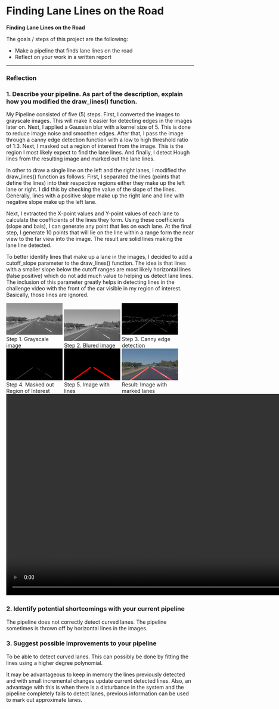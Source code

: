 # **Finding Lane Lines on the Road** 


**Finding Lane Lines on the Road**

The goals / steps of this project are the following:
* Make a pipeline that finds lane lines on the road
* Reflect on your work in a written report


[//]: # (Image References)

[image1]: ./img_grayscale.jpg "Grayscale"
[image2]: ./img_blur.jpg "Blur"
[image2]: ./img_canny.jpg "Canny"
[image2]: ./img_masked.jpg "Masked"
[image2]: ./img_withlines.jpg "Image with line"

---

### Reflection

### 1. Describe your pipeline. As part of the description, explain how you modified the draw_lines() function.
My Pipeline consisted of five (5) steps. First, I converted the images to grayscale images. This will make it easier for detecting edges in the images later on. Next, I applied a Gaussian blur with a kernel size of 5. This is done to reduce image noise and smoothen edges. After that, I pass the image through a canny edge detection function with a low to high threshold ratio of 1:3. Next, I masked out a region of interest from the image. This is the region I most likely expect to find the lane lines. And finally, I detect Hough lines from the resulting image and marked out the lane lines.

In other to draw a single line on the left and the right lanes, I modified the draw_lines() function as follows:
First, I separated the lines (points that define the lines) into their respective regions either they make up the left lane or right. I did this by checking the value of the slope of the lines. Generally, lines with a positive slope make up the right lane and line with negative slope make up the left lane.

Next, I extracted the X-point values and Y-point values of each lane to calculate the coefficients of the lines they form.
Using these coefficients (slope and bais), I can generate any point that lies on each lane. 
At the final step, I generate 10 points that will lie on the line within a range form the near view to the far view into the image. The result are solid lines making the lane line detected.

To better identify lines that make up a lane in the images, I decided to add a cutoff_slope parameter to the draw_lines() function. The idea is that lines with a smaller slope below the cutoff ranges are most likely horizontal lines (false positive) which do not add much value to helping us detect lane lines. The inclusion of this parameter greatly helps in detecting lines in the challenge video with the front of the car visible in my region of interest. Basically, those lines are ignored.


<div>

<div style ="max-width:30%; display: inline-block;">
<img src="./test_images_output/img_grayscale.jpg" alt="Grayscale image" style="width:500px;"/>Step 1. Grayscale image
</div>

<div style ="max-width:30%; display: inline-block;">
<img src="./test_images_output/img_blur.jpg" alt="Blured image" style="width:500px;"/>Step 2. Blured image
</div>

<div style ="max-width:30%; display: inline-block;">
<img src="./test_images_output/img_canny.jpg" alt="Canny edge detection" style="width:500px;"/>Step 3. Canny edge detection
</div>

<div style ="max-width:30%; display: inline-block;">
<img src="./test_images_output/img_masked.jpg" alt="Masked out region" style="width:500px;"/>Step 4. Masked out Region of Interest
</div>

<div style ="max-width:30%; display: inline-block;">
<img src="./test_images_output/img_withlines.jpg" alt="image with lines" style="width:500px;"/>Step 5. Image with lines
</div>

<div style ="max-width:30%; display: inline-block;">
<img src="./test_images_output/img_markedlanes.jpg" alt="Image with mark lanes" style="width:500px;"/>Result: Image with marked lanes
</div>
<div>

<video width="960" height="540" controls>
  <source src="./test_videos_output/solidWhiteRight.mp4" type="video/mp4">
</video>



### 2. Identify potential shortcomings with your current pipeline

The pipeline does not correctly detect curved lanes.
The pipeline sometimes is thrown off by horizontal lines in the images.


### 3. Suggest possible improvements to your pipeline


To be able to detect curved lanes. This can possibly be done by fitting the lines using a higher
degree polynomial.

It may be advantageous to keep in memory the lines previously detected and with small incremental changes update current detected lines. Also, an advantage with this is when there is a disturbance in the system and the pipeline completely fails to detect lanes, previous information can be used to mark out approximate lanes.
